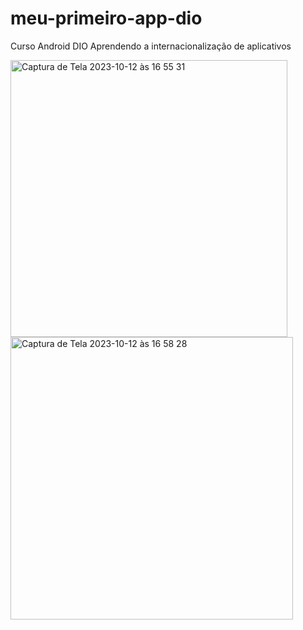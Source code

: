 # meu-primeiro-app-dio
Curso Android DIO
Aprendendo a internacionalização de aplicativos

<img width="443" alt="Captura de Tela 2023-10-12 às 16 55 31" src="https://github.com/luisdesouza10/meu-primeiro-app-dio/assets/78109065/437d99f8-641c-4064-915a-803f99635834">
<img width="452" alt="Captura de Tela 2023-10-12 às 16 58 28" src="https://github.com/luisdesouza10/meu-primeiro-app-dio/assets/78109065/ccfb27c6-7777-440a-addf-b33fdc53e3c4">
